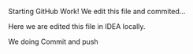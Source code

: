 Starting GitHub Work!
We edit this file and commited...

Here we are edited this file in IDEA locally.

We doing Commit and push








